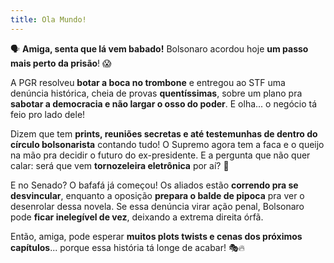 ```yaml
---
title: Ola Mundo!
---
```

🗣️ **Amiga, senta que lá vem babado!** Bolsonaro acordou hoje **um passo mais perto da prisão**! 😱  

A PGR resolveu **botar a boca no trombone** e entregou ao STF uma denúncia histórica, cheia de provas **quentíssimas**, sobre um plano pra **sabotar a democracia e não largar o osso do poder**. E olha... o negócio tá feio pro lado dele!  

Dizem que tem **prints, reuniões secretas e até testemunhas de dentro do círculo bolsonarista** contando tudo! O Supremo agora tem a faca e o queijo na mão pra decidir o futuro do ex-presidente. E a pergunta que não quer calar: será que vem **tornozeleira eletrônica** por aí? 👀  

E no Senado? O bafafá já começou! Os aliados estão **correndo pra se desvincular**, enquanto a oposição **prepara o balde de pipoca** pra ver o desenrolar dessa novela. Se essa denúncia virar ação penal, Bolsonaro pode **ficar inelegível de vez**, deixando a extrema direita órfã.  

Então, amiga, pode esperar **muitos plots twists e cenas dos próximos capítulos**... porque essa história tá longe de acabar! 🎭🔥
